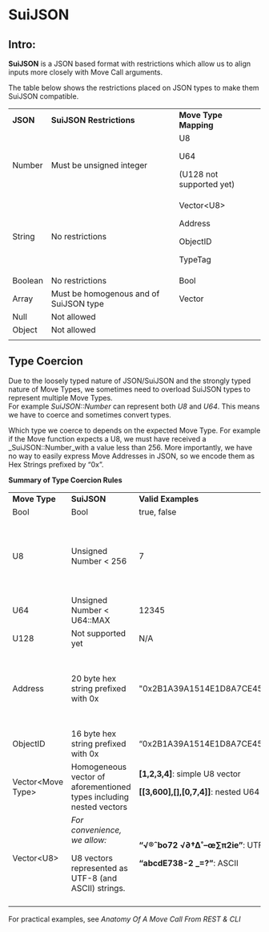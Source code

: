 
# SuiJSON

## **Intro:**

**SuiJSON** is a JSON based format with restrictions which allow us to align inputs more closely with Move Call arguments.

The table below shows the restrictions placed on JSON types to make them SuiJSON compatible.

<table>
  <tr>
   <td><strong>JSON</strong>
   </td>
   <td><strong>SuiJSON Restrictions</strong>
   </td>
   <td><strong>Move Type Mapping</strong>
   </td>
  </tr>
  <tr>
   <td>Number
   </td>
   <td>Must be unsigned integer
   </td>
   <td>U8

U64

(U128 not supported yet)
   </td>
  </tr>
  <tr>
   <td>String
   </td>
   <td>No restrictions
   </td>
   <td>Vector&lt;U8>

Address

ObjectID

TypeTag
   </td>
  </tr>
  <tr>
   <td>Boolean
   </td>
   <td>No restrictions
   </td>
   <td>Bool
   </td>
  </tr>
  <tr>
   <td>Array
   </td>
   <td>Must be homogenous and of SuiJSON type
   </td>
   <td>Vector
   </td>
  </tr>
  <tr>
   <td>Null
   </td>
   <td>Not allowed
   </td>
   <td>
   </td>
  </tr>
  <tr>
   <td>Object
   </td>
   <td>Not allowed
   </td>
   <td>
   </td>
  </tr>
    <tr>
   <td>
   </td>
   <td>
   </td>
   <td>
   </td>
  </tr>
</table>

## **Type Coercion**

Due to the loosely typed nature of JSON/SuiJSON and the strongly typed nature of Move Types, we sometimes need to overload SuiJSON types to represent multiple Move Types. \
For example _SuiJSON::Number_ can represent both _U8_ and _U64_. This means we have to coerce and sometimes convert types.

Which type we coerce to depends on the expected Move Type. For example if the Move function expects a U8, we must have received a _SuiJSON::Number_with a value less than 256. More importantly, we have no way to easily express Move Addresses in JSON, so we encode them as Hex Strings prefixed by “0x”.

**Summary of Type Coercion Rules**

<table>
  <tr>
   <td><strong>Move Type </strong>
   </td>
   <td><strong>SuiJSON</strong>
   </td>
   <td><strong>Valid Examples</strong>
   </td>
   <td><strong>Invalid Examples</strong>
   </td>
  </tr>
  <tr>
   <td>Bool
   </td>
   <td>Bool
   </td>
   <td>true, false
   </td>
   <td>
   </td>
  </tr>
  <tr>
   <td>U8
   </td>
   <td>Unsigned Number &lt; 256
   </td>
   <td>7
   </td>
   <td><strong>-5</strong>: negative not allowed

<strong>3.9</strong>: float now allowed

<strong>NaN</strong>: not allowed

<strong>300</strong>: U8 must be less than 256

   </td>
  </tr>
  <tr>
   <td>U64
   </td>
   <td>Unsigned Number &lt; U64::MAX
   </td>
   <td>12345
   </td>
   <td><strong>184467440737095516159</strong>: must be less than U64::MAX
   </td>
  </tr>
  <tr>
   <td>U128
   </td>
   <td>Not supported yet
   </td>
   <td>N/A
   </td>
   <td>
   </td>
  </tr>
  <tr>
   <td>Address
   </td>
   <td>20 byte hex string prefixed with 0x
   </td>
   <td>"0x2B1A39A1514E1D8A7CE45919CFEB4FEE70B4E011"
   </td>
   <td><strong>"0x2B1A39"</strong>: string too short

<strong>"2B1A39A1514E1D8A7CE45919CFEB4FEE70B4E011"</strong>: missing <strong>“0x”</strong> prefix

<strong>"0xG2B1A39A1514E1D8A7CE45919CFEB4FEE70B4E01"</strong>: invalid hex char <strong>“G”</strong>
   </td>
  </tr>
  <tr>
   <td>ObjectID
   </td>
   <td>16 byte hex string prefixed with 0x
   </td>
   <td>“0x2B1A39A1514E1D8A7CE45919CFEB4FEE”
   </td>
   <td>Similar to above
   </td>
  </tr>
  <tr>
   <td>Vector&lt;Move Type>
   </td>
   <td>Homogeneous vector of aforementioned types including nested vectors
   </td>
   <td><strong>[1,2,3,4]</strong>: simple U8 vector

<strong>[[3,600],[],[0,7,4]]</strong>: nested U64 vector

   </td>
   <td><strong>[1,2,3,false]</strong>: not homogenous

<strong>[1,2,null,4]</strong>: invalid elements
   </td>
  </tr>
  <tr>
   <td>Vector&lt;U8>
   </td>
   <td><em>For convenience, we allow:</em>

U8 vectors represented as UTF-8 (and ASCII) strings.

   </td>
   <td><strong>“√®ˆbo72 √∂†∆˚–œ∑π2ie”</strong>: UTF-8

   <strong>“abcdE738-2 _=?”</strong>: ASCII

   </td>
   <td>
   </td>
  </tr>
  <tr>
   <td>
   </td>
   <td>
   </td>
   <td>
   </td>
   <td>
   </td>
  </tr>
</table>

For practical examples, see _Anatomy Of A Move Call From REST & CLI_
